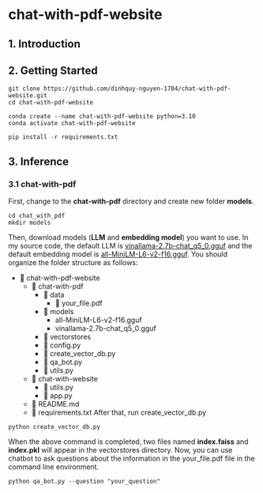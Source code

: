 # chat-with-pdf-website
## 1. Introduction
## 2. Getting Started
```
git clone https://github.com/dinhquy-nguyen-1704/chat-with-pdf-website.git
cd chat-with-pdf-website
```
```
conda create --name chat-with-pdf-website python=3.10
conda activate chat-with-pdf-website
```
```
pip install -r requirements.txt
```
## 3. Inference
### 3.1 chat-with-pdf
First, change to the **chat-with-pdf** directory and create new folder **models**.
```
cd chat_with_pdf
mkdir models
```
Then, download models (**LLM** and **embedding model**) you want to use. In my source code, the default LLM is [vinallama-2.7b-chat_q5_0.gguf](vinallama-2.7b-chat_q5_0.gguf) and the default embedding model is [all-MiniLM-L6-v2-f16.gguf](https://huggingface.co/caliex/all-MiniLM-L6-v2-f16.gguf/tree/main). You should organize the folder structure as follows:

- 📁 chat-with-pdf-website
  - 📁 chat-with-pdf
    - 📂 data
      - 📄 your_file.pdf
    - 📁 models
      - all-MiniLM-L6-v2-f16.gguf
      - vinallama-2.7b-chat_q5_0.gguf
    - 📁 vectorstores
    - 🐍 config.py
    - 🐍 create_vector_db.py
    - 🐍 qa_bot.py
    - 🐍 utils.py
  - 📁 chat-with-website
    - 🐍 utils.py
    - 🐍 app.py
  - 📄 README.md
  - 📄 requirements.txt
After that, run create_vector_db.py
```
python create_vector_db.py
```
When the above command is completed, two files named **index.faiss** and **index.pkl** will appear in the vectorstores directory.
Now, you can use chatbot to ask questions about the information in the your_file.pdf file in the command line environment.
```
python qa_bot.py --question "your_question"
```
